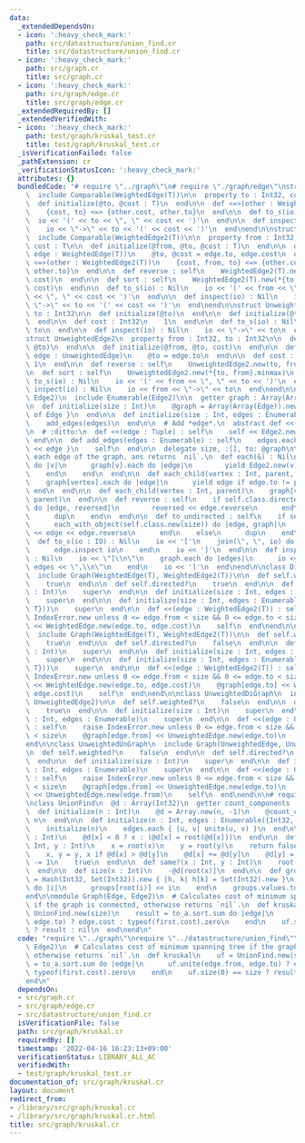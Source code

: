 ```yaml
---
data:
  _extendedDependsOn:
  - icon: ':heavy_check_mark:'
    path: src/datastructure/union_find.cr
    title: src/datastructure/union_find.cr
  - icon: ':heavy_check_mark:'
    path: src/graph.cr
    title: src/graph.cr
  - icon: ':heavy_check_mark:'
    path: src/graph/edge.cr
    title: src/graph/edge.cr
  _extendedRequiredBy: []
  _extendedVerifiedWith:
  - icon: ':heavy_check_mark:'
    path: test/graph/kruskal_test.cr
    title: test/graph/kruskal_test.cr
  _isVerificationFailed: false
  _pathExtension: cr
  _verificationStatusIcon: ':heavy_check_mark:'
  attributes: {}
  bundledCode: "# require \"../graph\"\n# require \"./graph/edge\"\nstruct WeightedEdge(T)\n\
    \  include Comparable(WeightedEdge(T))\n\n  property to : Int32, cost : T\n\n\
    \  def initialize(@to, @cost : T)\n  end\n\n  def <=>(other : WeightedEdge(T))\n\
    \    {cost, to} <=> {other.cost, other.to}\n  end\n\n  def to_s(io) : Nil\n  \
    \  io << '(' << to << \", \" << cost << ')'\n  end\n\n  def inspect(io) : Nil\n\
    \    io << \"->\" << to << '(' << cost << ')'\n  end\nend\n\nstruct WeightedEdge2(T)\n\
    \  include Comparable(WeightedEdge2(T))\n\n  property from : Int32, to : Int32,\
    \ cost : T\n\n  def initialize(@from, @to, @cost : T)\n  end\n\n  def initialize(@from,\
    \ edge : WeightedEdge(T))\n    @to, @cost = edge.to, edge.cost\n  end\n\n  def\
    \ <=>(other : WeightedEdge2(T))\n    {cost, from, to} <=> {other.cost, other.from,\
    \ other.to}\n  end\n\n  def reverse : self\n    WeightedEdge2(T).new(to, from,\
    \ cost)\n  end\n\n  def sort : self\n    WeightedEdge2(T).new(*{to, from}.minmax,\
    \ cost)\n  end\n\n  def to_s(io) : Nil\n    io << '(' << from << \", \" << to\
    \ << \", \" << cost << ')'\n  end\n\n  def inspect(io) : Nil\n    io << from <<\
    \ \"->\" << to << '(' << cost << ')'\n  end\nend\n\nstruct UnweightedEdge\n  property\
    \ to : Int32\n\n  def initialize(@to)\n  end\n\n  def initialize(@to, cost)\n\
    \  end\n\n  def cost : Int32\n    1\n  end\n\n  def to_s(io) : Nil\n    io <<\
    \ to\n  end\n\n  def inspect(io) : Nil\n    io << \"->\" << to\n  end\nend\n\n\
    struct UnweightedEdge2\n  property from : Int32, to : Int32\n\n  def initialize(@from,\
    \ @to)\n  end\n\n  def initialize(@from, @to, cost)\n  end\n\n  def initialize(@from,\
    \ edge : UnweightedEdge)\n    @to = edge.to\n  end\n\n  def cost : Int32\n   \
    \ 1\n  end\n\n  def reverse : self\n    UnweightedEdge2.new(to, from)\n  end\n\
    \n  def sort : self\n    UnweightedEdge2.new(*{to, from}.minmax)\n  end\n\n  def\
    \ to_s(io) : Nil\n    io << '(' << from << \", \" << to << ')'\n  end\n\n  def\
    \ inspect(io) : Nil\n    io << from << \"->\" << to\n  end\nend\n\nmodule Graph(Edge,\
    \ Edge2)\n  include Enumerable(Edge2)\n\n  getter graph : Array(Array(Edge))\n\
    \n  def initialize(size : Int)\n    @graph = Array(Array(Edge)).new(size) { []\
    \ of Edge }\n  end\n\n  def initialize(size : Int, edges : Enumerable)\n    initialize(size)\n\
    \    add_edges(edges)\n  end\n\n  # Add *edge*.\n  abstract def <<(edge : Edge2)\n\
    \n  # :ditto:\n  def <<(edge : Tuple) : self\n    self << Edge2.new(*edge)\n \
    \ end\n\n  def add_edges(edges : Enumerable) : self\n    edges.each { |edge| self\
    \ << edge }\n    self\n  end\n\n  delegate size, :[], to: @graph\n\n  # Yields\
    \ each edge of the graph, ans returns `nil`.\n  def each(&) : Nil\n    (0...size).each\
    \ do |v|\n      graph[v].each do |edge|\n        yield Edge2.new(v, edge)\n  \
    \    end\n    end\n  end\n\n  def each_child(vertex : Int, parent, &block) : Nil\n\
    \    graph[vertex].each do |edge|\n      yield edge if edge.to != parent\n   \
    \ end\n  end\n\n  def each_child(vertex : Int, parent)\n    graph[vertex].each.reject(&.to.==\
    \ parent)\n  end\n\n  def reverse : self\n    if self.class.directed?\n      each_with_object(self.class.new(size))\
    \ do |edge, reversed|\n        reversed << edge.reverse\n      end\n    else\n\
    \      dup\n    end\n  end\n\n  def to_undirected : self\n    if self.class.directed?\n\
    \      each_with_object(self.class.new(size)) do |edge, graph|\n        graph\
    \ << edge << edge.reverse\n      end\n    else\n      dup\n    end\n  end\n\n\
    \  def to_s(io : IO) : Nil\n    io << '['\n    join(\", \", io) do |edge, io|\n\
    \      edge.inspect io\n    end\n    io << ']'\n  end\n\n  def inspect(io : IO)\
    \ : Nil\n    io << \"[\\n\"\n    graph.each do |edges|\n      io << \"  \" <<\
    \ edges << \",\\n\"\n    end\n    io << ']'\n  end\nend\n\nclass DiGraph(T)\n\
    \  include Graph(WeightedEdge(T), WeightedEdge2(T))\n\n  def self.weighted?\n\
    \    true\n  end\n\n  def self.directed?\n    true\n  end\n\n  def initialize(size\
    \ : Int)\n    super\n  end\n\n  def initialize(size : Int, edges : Enumerable(WeightedEdge2(T)))\n\
    \    super\n  end\n\n  def initialize(size : Int, edges : Enumerable({Int32, Int32,\
    \ T}))\n    super\n  end\n\n  def <<(edge : WeightedEdge2(T)) : self\n    raise\
    \ IndexError.new unless 0 <= edge.from < size && 0 <= edge.to < size\n    @graph[edge.from]\
    \ << WeightedEdge.new(edge.to, edge.cost)\n    self\n  end\nend\n\nclass UnGraph(T)\n\
    \  include Graph(WeightedEdge(T), WeightedEdge2(T))\n\n  def self.weighted?\n\
    \    true\n  end\n\n  def self.directed?\n    false\n  end\n\n  def initialize(size\
    \ : Int)\n    super\n  end\n\n  def initialize(size : Int, edges : Enumerable(WeightedEdge2(T)))\n\
    \    super\n  end\n\n  def initialize(size : Int, edges : Enumerable({Int32, Int32,\
    \ T}))\n    super\n  end\n\n  def <<(edge : WeightedEdge2(T)) : self\n    raise\
    \ IndexError.new unless 0 <= edge.from < size && 0 <= edge.to < size\n    @graph[edge.from]\
    \ << WeightedEdge.new(edge.to, edge.cost)\n    @graph[edge.to] << WeightedEdge.new(edge.from,\
    \ edge.cost)\n    self\n  end\nend\n\nclass UnweightedDiGraph\n  include Graph(UnweightedEdge,\
    \ UnweightedEdge2)\n\n  def self.weighted?\n    false\n  end\n\n  def self.directed?\n\
    \    true\n  end\n\n  def initialize(size : Int)\n    super\n  end\n\n  def initialize(size\
    \ : Int, edges : Enumerable)\n    super\n  end\n\n  def <<(edge : UnweightedEdge2)\
    \ : self\n    raise IndexError.new unless 0 <= edge.from < size && 0 <= edge.to\
    \ < size\n    @graph[edge.from] << UnweightedEdge.new(edge.to)\n    self\n  end\n\
    end\n\nclass UnweightedUnGraph\n  include Graph(UnweightedEdge, UnweightedEdge2)\n\
    \n  def self.weighted?\n    false\n  end\n\n  def self.directed?\n    false\n\
    \  end\n\n  def initialize(size : Int)\n    super\n  end\n\n  def initialize(size\
    \ : Int, edges : Enumerable)\n    super\n  end\n\n  def <<(edge : UnweightedEdge2)\
    \ : self\n    raise IndexError.new unless 0 <= edge.from < size && 0 <= edge.to\
    \ < size\n    @graph[edge.from] << UnweightedEdge.new(edge.to)\n    @graph[edge.to]\
    \ << UnweightedEdge.new(edge.from)\n    self\n  end\nend\n\n# require \"../datastructure/union_find\"\
    \nclass UnionFind\n  @d : Array(Int32)\n  getter count_components : Int32\n\n\
    \  def initialize(n : Int)\n    @d = Array.new(n, -1)\n    @count_components =\
    \ n\n  end\n\n  def initialize(n : Int, edges : Enumerable({Int32, Int32}))\n\
    \    initialize(n)\n    edges.each { |u, v| unite(u, v) }\n  end\n\n  def root(x\
    \ : Int)\n    @d[x] < 0 ? x : (@d[x] = root(@d[x]))\n  end\n\n  def unite(x :\
    \ Int, y : Int)\n    x = root(x)\n    y = root(y)\n    return false if x == y\n\
    \    x, y = y, x if @d[x] > @d[y]\n    @d[x] += @d[y]\n    @d[y] = x\n    @count_components\
    \ -= 1\n    true\n  end\n\n  def same?(x : Int, y : Int)\n    root(x) == root(y)\n\
    \  end\n\n  def size(x : Int)\n    -@d[root(x)]\n  end\n\n  def groups\n    groups\
    \ = Hash(Int32, Set(Int32)).new { |h, k| h[k] = Set(Int32).new }\n    @d.size.times\
    \ do |i|\n      groups[root(i)] << i\n    end\n    groups.values.to_set\n  end\n\
    end\n\nmodule Graph(Edge, Edge2)\n  # Calculates cost of minimum spanning tree\
    \ if the graph is connected, otherwise returns `nil`.\n  def kruskal\n    uf =\
    \ UnionFind.new(size)\n    result = to_a.sort.sum do |edge|\n      uf.unite(edge.from,\
    \ edge.to) ? edge.cost : typeof(first.cost).zero\n    end\n    uf.size(0) == size\
    \ ? result : nil\n  end\nend\n"
  code: "require \"../graph\"\nrequire \"../datastructure/union_find\"\n\nmodule Graph(Edge,\
    \ Edge2)\n  # Calculates cost of minimum spanning tree if the graph is connected,\
    \ otherwise returns `nil`.\n  def kruskal\n    uf = UnionFind.new(size)\n    result\
    \ = to_a.sort.sum do |edge|\n      uf.unite(edge.from, edge.to) ? edge.cost :\
    \ typeof(first.cost).zero\n    end\n    uf.size(0) == size ? result : nil\n  end\n\
    end\n"
  dependsOn:
  - src/graph.cr
  - src/graph/edge.cr
  - src/datastructure/union_find.cr
  isVerificationFile: false
  path: src/graph/kruskal.cr
  requiredBy: []
  timestamp: '2022-04-16 16:23:13+09:00'
  verificationStatus: LIBRARY_ALL_AC
  verifiedWith:
  - test/graph/kruskal_test.cr
documentation_of: src/graph/kruskal.cr
layout: document
redirect_from:
- /library/src/graph/kruskal.cr
- /library/src/graph/kruskal.cr.html
title: src/graph/kruskal.cr
---
```

